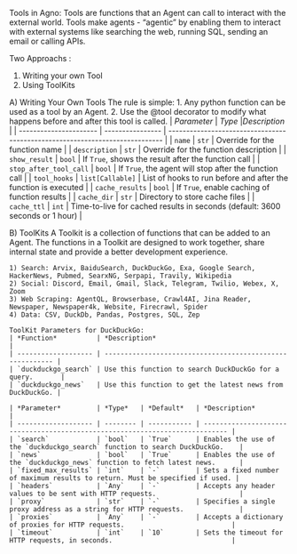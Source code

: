 Tools in Agno:
Tools are functions that an Agent can call to interact with the external world.
Tools make agents - “agentic” by enabling them to interact with external systems like searching the web, running SQL, sending an email or calling APIs.

Two Approachs :
1. Writing your own Tool
2. Using ToolKits

A) Writing Your Own Tools
    The rule is simple:
        1. Any python function can be used as a tool by an Agent.
        2. Use the @tool decorator to modify what happens before and after this tool is called.
| *Parameter*            | *Type*           |*Description*                                                                 |
| ---------------------- | ---------------- | ---------------------------------------------------------------------------- |
| `name`                 | `str`            | Override for the function name                                               |
| `description`          | `str`            | Override for the function description                                        |
| `show_result`          | `bool`           | If `True`, shows the result after the function call                          |
| `stop_after_tool_call` | `bool`           | If `True`, the agent will stop after the function call                       |
| `tool_hooks`           | `list[Callable]` | List of hooks to run before and after the function is executed               |
| `cache_results`        | `bool`           | If `True`, enable caching of function results                                |
| `cache_dir`            | `str`            | Directory to store cache files                                               |
| `cache_ttl`            | `int`            | Time-to-live for cached results in seconds (default: 3600 seconds or 1 hour) |


B) ToolKits
    A Toolkit is a collection of functions that can be added to an Agent. The functions in a Toolkit are designed to work together, share internal state and provide a better development experience.

    1) Search: Arvix, BaiduSearch, DuckDuckGo, Exa, Google Search, HackerNews, Pubmed, SearxNG, Serpapi, Travily, Wikipedia
    2) Social: Discord, Email, Gmail, Slack, Telegram, Twilio, Webex, X, Zoom
    3) Web Scraping: AgentQL, Browserbase, Crawl4AI, Jina Reader, Newspaper, Newspaper4k, Website, Firecrawl, Spider
    4) Data: CSV, DuckDb, Pandas, Postgres, SQL, Zep

    ToolKit Parameters for DuckDuckGo:
    | *Function*          | *Description*                                             |
    | ------------------- | --------------------------------------------------------- |
    | `duckduckgo_search` | Use this function to search DuckDuckGo for a query.       |
    | `duckduckgo_news`   | Use this function to get the latest news from DuckDuckGo. |

    | *Parameter*         | *Type*   | *Default*   | *Description*                                                                |
    | ------------------- | -------- | ----------- | ---------------------------------------------------------------------------- |
    | `search`            | `bool`   | `True`      | Enables the use of the `duckduckgo_search` function to search DuckDuckGo.    |
    | `news`              | `bool`   | `True`      | Enables the use of the `duckduckgo_news` function to fetch latest news.      |
    | `fixed_max_results` | `int`    | `-`         | Sets a fixed number of maximum results to return. Must be specified if used. |
    | `headers`           | `Any`    | `-`         | Accepts any header values to be sent with HTTP requests.                     |
    | `proxy`             | `str`    | `-`         | Specifies a single proxy address as a string for HTTP requests.              |
    | `proxies`           | `Any`    | `-`         | Accepts a dictionary of proxies for HTTP requests.                           |
    | `timeout`           | `int`    | `10`        | Sets the timeout for HTTP requests, in seconds.                              |
